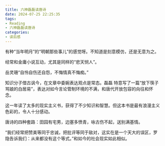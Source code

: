 ```yaml
---
title: 六神磊磊读唐诗
date: 2024-07-25 22:25:35
tags:
- Reading
- 六神磊磊读唐诗
categories:
- 读后感
---
```


有种“当年明月”的“明朝那些事儿”的感觉呀。不知道是刻意模仿，还是无意为之。

经常和金庸小说互动，尤其是同样的“悲天悯人”。

岳灵珊“自怜自伤还自怨，不悔情真不悔痴。”

知识分子借古讽今，在文章中委婉表达观点是常态。磊磊 特意写了一篇“放下筷子骂娘的白居易”，表达对如今言论管制环境的不满，和唐代开放包容的向往和怀念。

这一年读了太多的现实主义书，获得了不少知识和智慧。但这本书是最有浪漫主义色彩的，令人十分感动。

唐诗的四种套路：田园有宅男，边塞多愤青，咏古伤不起，送别满基情。

“我们经常把赞美等同于忠诚，把批评等同于敌对，这实在是一个天大的误区，罗隐告诉我们：从来都没有这个等式。”和如今的社会现实如此相似。